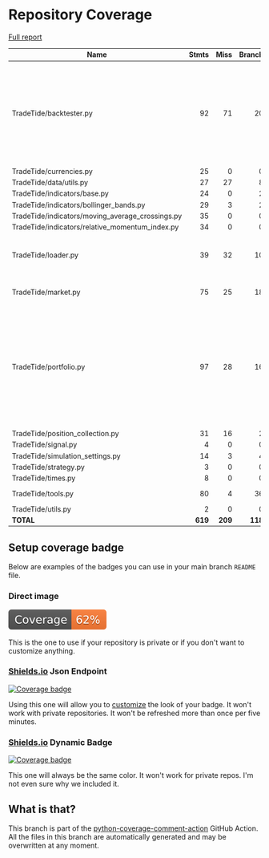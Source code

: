 # Repository Coverage

[Full report](https://htmlpreview.github.io/?https://github.com/MartinPdeS/TradeTide/blob/python-coverage-comment-action-data/htmlcov/index.html)

| Name                                               |    Stmts |     Miss |   Branch |   BrPart |   Cover |   Missing |
|--------------------------------------------------- | -------: | -------: | -------: | -------: | ------: | --------: |
| TradeTide/backtester.py                            |       92 |       71 |       20 |        0 |     19% |33-44, 63-88, 94-133, 138-181, 186-224, 229-266, 271-291 |
| TradeTide/currencies.py                            |       25 |        0 |        0 |        0 |    100% |           |
| TradeTide/data/utils.py                            |       27 |       27 |        8 |        0 |      0% |      1-73 |
| TradeTide/indicators/base.py                       |       24 |        0 |        2 |        0 |    100% |           |
| TradeTide/indicators/bollinger\_bands.py           |       29 |        3 |        2 |        1 |     87% |     61-75 |
| TradeTide/indicators/moving\_average\_crossings.py |       35 |        0 |        0 |        0 |    100% |           |
| TradeTide/indicators/relative\_momentum\_index.py  |       34 |        0 |        0 |        0 |    100% |           |
| TradeTide/loader.py                                |       39 |       32 |       10 |        0 |     14% |27-34, 59-103, 121-129 |
| TradeTide/market.py                                |       75 |       25 |       18 |        1 |     57% |26-52, 221-228 |
| TradeTide/portfolio.py                             |       97 |       28 |       16 |        1 |     69% |56->exit, 177-186, 198-201, 213-214, 226-232, 245-250, 261-294 |
| TradeTide/position\_collection.py                  |       31 |       16 |        2 |        0 |     45% |     48-88 |
| TradeTide/signal.py                                |        4 |        0 |        0 |        0 |    100% |           |
| TradeTide/simulation\_settings.py                  |       14 |        3 |        4 |        0 |     72% |     17-19 |
| TradeTide/strategy.py                              |        3 |        0 |        0 |        0 |    100% |           |
| TradeTide/times.py                                 |        8 |        0 |        0 |        0 |    100% |           |
| TradeTide/tools.py                                 |       80 |        4 |       36 |        3 |     94% |24-25, 28, 69 |
| TradeTide/utils.py                                 |        2 |        0 |        0 |        0 |    100% |           |
|                                          **TOTAL** |  **619** |  **209** |  **118** |    **6** | **62%** |           |


## Setup coverage badge

Below are examples of the badges you can use in your main branch `README` file.

### Direct image

[![Coverage badge](https://raw.githubusercontent.com/MartinPdeS/TradeTide/python-coverage-comment-action-data/badge.svg)](https://htmlpreview.github.io/?https://github.com/MartinPdeS/TradeTide/blob/python-coverage-comment-action-data/htmlcov/index.html)

This is the one to use if your repository is private or if you don't want to customize anything.

### [Shields.io](https://shields.io) Json Endpoint

[![Coverage badge](https://img.shields.io/endpoint?url=https://raw.githubusercontent.com/MartinPdeS/TradeTide/python-coverage-comment-action-data/endpoint.json)](https://htmlpreview.github.io/?https://github.com/MartinPdeS/TradeTide/blob/python-coverage-comment-action-data/htmlcov/index.html)

Using this one will allow you to [customize](https://shields.io/endpoint) the look of your badge.
It won't work with private repositories. It won't be refreshed more than once per five minutes.

### [Shields.io](https://shields.io) Dynamic Badge

[![Coverage badge](https://img.shields.io/badge/dynamic/json?color=brightgreen&label=coverage&query=%24.message&url=https%3A%2F%2Fraw.githubusercontent.com%2FMartinPdeS%2FTradeTide%2Fpython-coverage-comment-action-data%2Fendpoint.json)](https://htmlpreview.github.io/?https://github.com/MartinPdeS/TradeTide/blob/python-coverage-comment-action-data/htmlcov/index.html)

This one will always be the same color. It won't work for private repos. I'm not even sure why we included it.

## What is that?

This branch is part of the
[python-coverage-comment-action](https://github.com/marketplace/actions/python-coverage-comment)
GitHub Action. All the files in this branch are automatically generated and may be
overwritten at any moment.